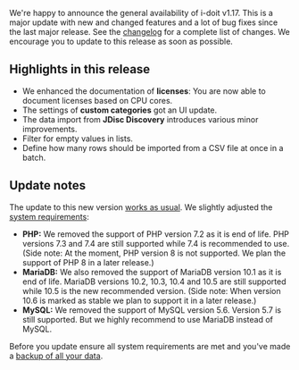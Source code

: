We're happy to announce the general availability of i-doit v1.17. This is a major update with new and changed features and a lot of bug fixes since the last major release. See the [changelog](../changelogs/changelog-1.17.x/changelog-1.17.md) for a complete list of changes. We encourage you to update to this release as soon as possible.

Highlights in this release
--------------------------

*   We enhanced the documentation of **licenses**: You are now able to document licenses based on CPU cores.
*   The settings of **custom categories** got an UI update.
*   The data import from **JDisc Discovery** introduces various minor improvements.
*   Filter for empty values in lists.
*   Define how many rows should be imported from a CSV file at once in a batch.

Update notes
------------

The update to this new version [works as usual](../../maintenance-and-operation/update.md). We slightly adjusted the [system requirements](../../installation/system-requirements.md):

*   **PHP:** We removed the support of PHP version 7.2 as it is end of life. PHP versions 7.3 and 7.4 are still supported while 7.4 is recommended to use. (Side note: At the moment, PHP version 8 is not supported. We plan the support of PHP 8 in a later release.)
*   **MariaDB:** We also removed the support of MariaDB version 10.1 as it is end of life. MariaDB versions 10.2, 10.3, 10.4 and 10.5 are still supported while 10.5 is the new recommended version. (Side note: When version 10.6 is marked as stable we plan to support it in a later release.)
*   **MySQL:** We removed the support of MySQL version 5.6. Version 5.7 is still supported. But we highly recommend to use MariaDB instead of MySQL.

Before you update ensure all system requirements are met and you've made a [backup of all your data](../../maintenance-and-operation/backup-and-recovery/index.md).